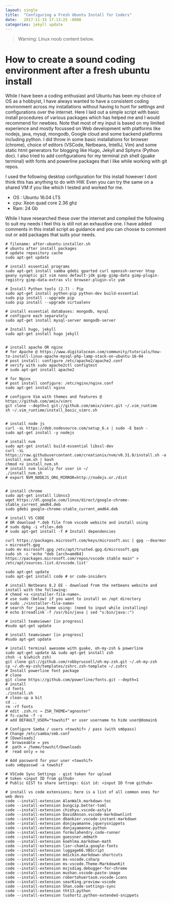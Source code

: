 ```yaml
---
layout: single
title:  "Configuring a Fresh Ubuntu Install for Coders"
date:   2017-11-15 17:13:25 -0800
categories: jekyll update
---
```



>Warning: Linux noob content below.

# How to create a sound coding environment after a fresh ubuntu install

While I have been a coding enthusiast and Ubuntu has been my choice of OS as a hobbyist, I have always wanted to have a consistent coding environment across my installations without having to hunt for settings and configurations over the internet. Here I laid out a simple script with basic install procedures of various packages which has helped me and I would recommend for newbies. Note that most of my input is based on my limited experience and mostly focussed on Web development with platforms like nodejs, java, mysql, mongodb, Google cloud and some backend platforms including python. I did throw in some basic installations for browser (chrome), choice of editors (VSCode, Netbeans, IntelliJ, Vim) and some static html generators for blogging like Hugo, Jekyll and Sphynx (Python doc). I also tried to add configurations for my terminal zsh shell (guake terminal) with fonts and powerline packages that I like while working with git repos.

I used the following desktop configuration for this install however I dont think this has anything to do with HW. Even you can try the same on a shared VM if you like which I tested and worked for me.

* OS : Ubuntu 16.04 LTS
* cpu: Xeon quad core 2.36 ghz
* Ram: 24 Gb

While I have researched these over the internet and compiled the following to suit my needs I feel this is still not an exhaustive one. I have added comments in this install script as guidance and you can choose to comment out or add packages that suits your needs.

```
# filename: after-ubuntu-installer.sh
# ubuntu after install packages
# update repository cache
sudo apt-get update

# install essential programs
sudo apt-get install samba gdebi gparted curl openssh-server htop geany synaptic git vim nano default-jdk gimp gimp-data gimp-plugin-registry gimp-data-extras vlc browser-plugin-vlc yum

# Install Python tools (2.7) - Pip
sudo apt-get install python-pip python-dev build-essential
sudo pip install --upgrade pip
sudo pip install --upgrade virtualenv

# install essential databases: mongodb, mysql
# configure each separately
sudo apt-get install mysql-server mongodb-server

# Install hugo, jekyll
sudo apt-get install hugo jekyll


# install apache OR nginx
# for Apache @ https://www.digitalocean.com/community/tutorials/how-to-install-linux-apache-mysql-php-lamp-stack-on-ubuntu-16-04
# post install: configure /etc/apache2/apache2.conf
# verify with sudo apache2ctl configtest
# sudo apt-get install apache2

# for Nginx
# post install configure: /etc/nginx/nginx.conf
sudo apt-get install nginx

# configure Vim with themes and features @ https://github.com/amix/vimrc
git clone --depth=1 git://github.com/amix/vimrc.git ~/.vim_runtime
sh ~/.vim_runtime/install_basic_vimrc.sh


# install node js
curl -sL https://deb.nodesource.com/setup_6.x | sudo -E bash -
sudo apt-get install -y nodejs

# install nvm
sudo apt-get install build-essential libssl-dev
curl -sL  https://raw.githubusercontent.com/creationix/nvm/v0.31.0/install.sh -o install_nvm.sh | bash
chmod +x install_nvm.sh
# install nvm locally for user in ~/
./install_nvm.sh
# export NVM_NODEJS_ORG_MIRROR=http://nodejs.or./dist


# install chrome
sudo apt-get install libnss3
wget https://dl.google.com/linux/direct/google-chrome-stable_current_amd64.deb
sudo gdebi google-chrome-stable_current_amd64.deb

# install VS CODE
# OR download *.deb file from vscode website and install using
# sudo dpkg -i <file>.deb
# sudo apt-get install -f # Install dependencies

curl https://packages.microsoft.com/keys/microsoft.asc | gpg --dearmor > microsoft.gpg
sudo mv microsoft.gpg /etc/apt/trusted.gpg.d/microsoft.gpg
sudo sh -c 'echo "deb [arch=amd64] https://packages.microsoft.com/repos/vscode stable main" > /etc/apt/sources.list.d/vscode.list'

sudo apt-get update
sudo apt-get install code # or code-insiders

# install Netbeans 8.2 EE - download from the netbeans website and install with the following:
# chmod +x <installer-file-name>.
# use sudo (below) if you want to install on /opt directory
# sudo ./<installer-file-name>
# search for java_home using: (need to input while installing)
# echo $(readlink -f /usr/bin/java | sed "s:bin/java::")

# install teamviewer [in progress]
#sudo apt-get update

# install teamviewer [in progress]
#sudo apt-get update

# install terminal awesome with guake, oh-my-zsh & powerline
sudo apt-get update && sudo apt-get install zsh
chsh -s $(which zsh)
git clone git://github.com/robbyrussell/oh-my-zsh.git ~/.oh-my-zsh
cp ~/.oh-my-zsh/templates/zshrc.zsh-template ~/.zshrc
# Install powerline font package
# clone
git clone https://github.com/powerline/fonts.git --depth=1
# install
cd fonts
./install.sh
# clean-up a bit
cd ..
rm -rf fonts
# edit .zsh.rc → ZSH_THEME="agnoster"
# fc-cache -f -v
# add DEFAULT_USER="towshif" or user username to hide user@domain$

# Configure Samba / users <towshif> / pass (with smbpass)
# Change /etc/samba/smb.conf
# [Downloads]
#  browseable = yes
#  path = /home/towshif/Downloads
#  read only = no

# Add password for your user <towshif>
sudo smbpasswd -a towshif

# VSCode Sync Settings - gist token for upload
# token <input ID from github>
# Public GIST to share settings: Gist id: <input ID from github>

# install vs code extensions; here is a list of all common ones for web devs
code --install-extension AlanWalk.markdown-toc
code --install-extension bungcip.better-toml
code --install-extension chiehyu.vscode-astyle
code --install-extension DavidAnson.vscode-markdownlint
code --install-extension dbankier.vscode-instant-markdown
code --install-extension donjayamanne.jquerysnippets
code --install-extension donjayamanne.python
code --install-extension formulahendry.code-runner
code --install-extension goessner.mdmath
code --install-extension koehlma.markdown-math
code --install-extension lior-chamla.google-fonts
code --install-extension luggage66.VBScript
code --install-extension mdickin.markdown-shortcuts
code --install-extension ms-vscode.csharp
code --install-extension ms-vscode.Theme-MarkdownKit
code --install-extension msjsdiag.debugger-for-chrome
code --install-extension mushan.vscode-paste-image
code --install-extension robertohuertasm.vscode-icons
code --install-extension searKing.preview-vscode
code --install-extension Shan.code-settings-sync
code --install-extension tht13.python
code --install-extension tushortz.python-extended-snippets
```